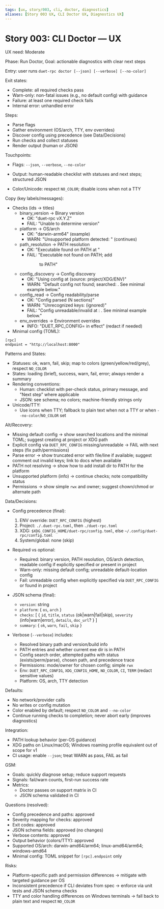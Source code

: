 ```yaml
---
tags: [ux, story/003, cli, doctor, diagnostics]
aliases: [Story 003 UX, CLI Doctor UX, Diagnostics UX]
---
```


# Story 003: CLI Doctor — UX
UX need: Moderate

Phase: Run Doctor, Goal: actionable diagnostics with clear next steps

Entry: user runs `duet-rpc doctor [--json] [--verbose] [--no-color]`


Exit states:
- Complete: all required checks pass
- Warn-only: non-fatal issues (e.g., no default config) with guidance
- Failure: at least one required check fails
- Internal error: unhandled error

Steps:
- Parse flags
- Gather environment (OS/arch, TTY, env overrides)
- Discover config using precedence (see Data/Decisions)
- Run checks and collect statuses
- Render output (human or JSON)

Touchpoints:
- Flags: `--json`, `--verbose`, `--no-color`
- Output: human-readable checklist with statuses and next steps; structured JSON

- Color/Unicode: respect `NO_COLOR`; disable icons when not a TTY

Copy (key labels/messages):
- Checks (ids → titles)
  - binary_version → Binary version
    - OK: "duet-rpc vX.Y.Z"
    - FAIL: "Unable to determine version"
  - platform → OS/arch
    - OK: "darwin-arm64" (example)
    - WARN: "Unsupported platform detected: <value>" (continues)
  - path_resolution → PATH resolution
    - OK: "Executable found on PATH at <path>"
    - FAIL: "Executable not found on PATH; add <dir> to PATH"
  - config_discovery → Config discovery
    - OK: "Using config at <path> (source: project/XDG/ENV)"
    - WARN: "Default config not found; searched: <paths>. See minimal example below."
  - config_read → Config readability/parse
    - OK: "Config parsed (N sections)"
    - WARN: "Unrecognized keys: <list> (ignored)"
    - FAIL: "Config unreadable/invalid at <path>: <error>. See minimal example below."
  - env_overrides → Environment overrides
    - INFO: "DUET_RPC_CONFIG=<path> in effect" (redact if needed)
- Minimal config (TOML):

```
[rpc]
endpoint = "http://localhost:8000"
```

Patterns and States:
- Statuses: ok, warn, fail, skip; map to colors (green/yellow/red/grey), respect `NO_COLOR`
- States: loading (brief), success, warn, fail, error; always render a summary
- Rendering conventions:
  - Human: checklist with per-check status, primary message, and "Next step" where applicable
  - JSON: see schema; no colors; machine-friendly strings only
- Unicode/TTY:
  - Use icons when TTY; fallback to plain text when not a TTY or when `--no-color`/`NO_COLOR` set

Alt/Recovery:
- Missing default config → show searched locations and the minimal TOML; suggest creating at project or XDG path
- Explicit config via `DUET_RPC_CONFIG` missing/unreadable → FAIL with next steps (fix path/permissions)
- Parse error → show truncated error with file/line if available; suggest comment out invalid keys; link to docs when available
- PATH not resolving → show how to add install dir to PATH for the platform
- Unsupported platform (info) → continue checks; note compatibility status
- Permissions → show simple `rwx` and owner; suggest chown/chmod or alternate path

Data/Decisions:
- Config precedence (final):
  1) ENV override: `DUET_RPC_CONFIG` (highest)
  2) Project: `./.duet-rpc.toml`, then `./duet-rpc.toml`
  3) XDG: `$XDG_CONFIG_HOME/duet-rpc/config.toml`, else `~/.config/duet-rpc/config.toml`
  4) System/global: none (skip)
- Required vs optional:
  - Required: binary version, PATH resolution, OS/arch detection, readable config if explicitly specified or present in project
  - Warn-only: missing default config; unreadable default-location config
  - Fail: unreadable config when explicitly specified via `DUET_RPC_CONFIG` or found in project
- JSON schema (final):
  - `version`: string
  - `platform`: { `os`, `arch` }
  - `checks`: [ { `id`, `title`, `status` (ok|warn|fail|skip), `severity` (info|warn|error), `details`, `doc_url`? } ]
  - `summary`: { `ok`, `warn`, `fail`, `skip` }
  
- Verbose (`--verbose`) includes:
  - Resolved binary path and version/build info
  - PATH entries and whether current exe dir is in PATH
  - Config search order, attempted paths with status (exists/perm/parse), chosen path, and precedence trace
  - Permissions: mode/owner for chosen config; simple `rwx`
  - Env: `DUET_RPC_CONFIG`, `XDG_CONFIG_HOME`, `NO_COLOR`, `CI`, `TERM` (redact sensitive values)
  - Platform: OS, arch, TTY detection

Defaults:
- No network/provider calls
- No writes or config mutation
- Color enabled by default; respect `NO_COLOR` and `--no-color`
- Continue running checks to completion; never abort early (improves diagnostics)
 

Integration:
- PATH lookup behavior (per-OS guidance)
- XDG paths on Linux/macOS; Windows roaming profile equivalent out of scope for v1
- CI usage: enable `--json`; treat WARN as pass, FAIL as fail

GSM:
- Goals: quickly diagnose setup; reduce support requests
- Signals: fail/warn counts, first-run success rate
- Metrics:
  - Doctor passes on support matrix in CI
  - JSON schema validated in CI

Questions (resolved):
- Config precedence and paths: approved
- Severity mapping for checks: approved
- Exit codes: approved
- JSON schema fields: approved (no changes)
- Verbose contents: approved
- Output behavior (colors/TTY): approved
- Supported OS/arch: darwin-amd64/arm64; linux-amd64/arm64; windows-amd64
- Minimal config: TOML snippet for `[rpc].endpoint` only

Risks:
- Platform-specific path and permission differences → mitigate with targeted guidance per OS
- Inconsistent precedence if CLI deviates from spec → enforce via unit tests and JSON schema checks
- TTY and color handling differences on Windows terminals → fall back to plain text and respect `NO_COLOR`
